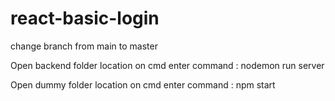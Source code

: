 # react-basic-login

change branch from main to master

Open backend folder location on cmd
enter command : nodemon run server

Open dummy folder location on cmd
enter command : npm start
